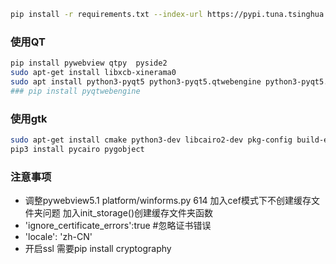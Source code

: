 ```bash
pip install -r requirements.txt --index-url https://pypi.tuna.tsinghua.edu.cn/simple
```

### 使用QT

```bash
pip install pywebview qtpy  pyside2
sudo apt-get install libxcb-xinerama0
sudo apt install python3-pyqt5 python3-pyqt5.qtwebengine python3-pyqt5.qtwebchannel libqt5webkit5-dev libxcb-xinerama0
### pip install pyqtwebengine
```

### 使用gtk

```bash
sudo apt-get install cmake python3-dev libcairo2-dev pkg-config build-essential  libgirepository1.0-dev
pip3 install pycairo pygobject 
```

### 注意事项

- 调整pywebview5.1 platform/winforms.py 614 加入cef模式下不创建缓存文件夹问题 加入init_storage()创建缓存文件夹函数
- 'ignore_certificate_errors':true #忽略证书错误
- 'locale': 'zh-CN'
- 开启ssl 需要pip install cryptography